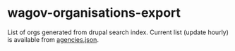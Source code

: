 # wagov-organisations-export
List of orgs generated from drupal search index. Current list (update hourly) is available from [agencies.json](https://raw.githubusercontent.com/wagov-dtt/wagov-organisations-export/refs/heads/main/agencies.json).
